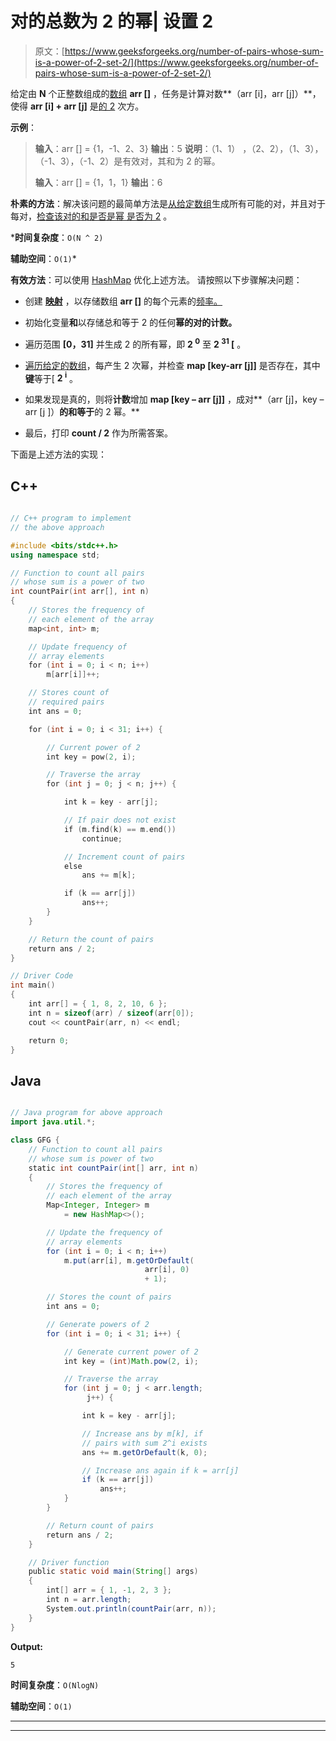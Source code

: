 # 对的总数为 2 的幂| 设置 2

> 原文：[https://www.geeksforgeeks.org/number-of-pairs-whose-sum-is-a-power-of-2-set-2/](https://www.geeksforgeeks.org/number-of-pairs-whose-sum-is-a-power-of-2-set-2/)

给定由 **N** 个正整数组成的[数组](https://www.geeksforgeeks.org/array-data-structure/) **arr []** ，任务是计算对数**（arr [i]，arr [j]）**，使得 **arr [i] + arr [j]** 是[的 2](https://www.geeksforgeeks.org/program-to-find-whether-a-no-is-power-of-two/) 次方。

**示例**：

> **输入**：arr [] = {1，-1、2、3}
> **输出**：5
> **说明**：（1、1） ，（2、2），（1、3），（-1、3），（-1、2）是有效对，其和为 2 的幂。
> 
> **输入**：arr [] = {1，1，1}
> **输出**：6

**朴素的方法**：解决该问题的最简单方法是[从给定数组](https://www.geeksforgeeks.org/find-all-pairs-possible-from-the-given-array/)生成所有可能的对，并且对于每对，[检查该对的和是否是幂 是否为 2](https://www.geeksforgeeks.org/program-to-find-whether-a-no-is-power-of-two/) 。

***时间复杂度**：`O(N ^ 2)`

**辅助空间**：`O(1)`*

**有效方法**：可以使用 [HashMap](http://www.geeksforgeeks.org/java-util-hashmap-in-java/) 优化上述方法。 请按照以下步骤解决问题：

*   创建 [**映射**](http://www.geeksforgeeks.org/map-associative-containers-the-c-standard-template-library-stl/) ，以存储数组 **arr []** 的每个元素的[频率。](https://www.geeksforgeeks.org/counting-frequencies-of-array-elements/)

*   初始化变量**和**以存储总和等于 2 的任何**幂的对的计数。**

*   遍历范围 **[0，31]** 并生成 2 的所有幂，即 **2 <sup>0</sup>** 至 **2 <sup>31</sup> [** 。

*   [遍历给定的数组](https://www.geeksforgeeks.org/c-program-to-traverse-an-array/)，每产生 2 次幂，并检查 **map [key-arr [j]]** 是否存在，其中**键**等于[ **2 <sup>i</sup>** 。

*   如果发现是真的，则将**计数**增加 **map [key – arr [j]]** ，成对**（arr [j]，key – arr [j ]）**的和等于**的 2 幂。**

*   最后，打印 **count / 2** 作为所需答案。

下面是上述方法的实现：

## C++

```cpp

// C++ program to implement 
// the above approach 

#include <bits/stdc++.h> 
using namespace std; 

// Function to count all pairs 
// whose sum is a power of two 
int countPair(int arr[], int n) 
{ 
    // Stores the frequency of 
    // each element of the array 
    map<int, int> m; 

    // Update frequency of 
    // array elements 
    for (int i = 0; i < n; i++) 
        m[arr[i]]++; 

    // Stores count of 
    // required pairs 
    int ans = 0; 

    for (int i = 0; i < 31; i++) { 

        // Current power of 2 
        int key = pow(2, i); 

        // Traverse the array 
        for (int j = 0; j < n; j++) { 

            int k = key - arr[j]; 

            // If pair does not exist 
            if (m.find(k) == m.end()) 
                continue; 

            // Increment count of pairs 
            else
                ans += m[k]; 

            if (k == arr[j]) 
                ans++; 
        } 
    } 

    // Return the count of pairs 
    return ans / 2; 
} 

// Driver Code 
int main() 
{ 
    int arr[] = { 1, 8, 2, 10, 6 }; 
    int n = sizeof(arr) / sizeof(arr[0]); 
    cout << countPair(arr, n) << endl; 

    return 0; 
}

```

## Java

```java

// Java program for above approach 
import java.util.*; 

class GFG { 
    // Function to count all pairs 
    // whose sum is power of two 
    static int countPair(int[] arr, int n) 
    { 
        // Stores the frequency of 
        // each element of the array 
        Map<Integer, Integer> m 
            = new HashMap<>(); 

        // Update the frequency of 
        // array elements 
        for (int i = 0; i < n; i++) 
            m.put(arr[i], m.getOrDefault( 
                              arr[i], 0) 
                              + 1); 

        // Stores the count of pairs 
        int ans = 0; 

        // Generate powers of 2 
        for (int i = 0; i < 31; i++) { 

            // Generate current power of 2 
            int key = (int)Math.pow(2, i); 

            // Traverse the array 
            for (int j = 0; j < arr.length; 
                 j++) { 

                int k = key - arr[j]; 

                // Increase ans by m[k], if 
                // pairs with sum 2^i exists 
                ans += m.getOrDefault(k, 0); 

                // Increase ans again if k = arr[j] 
                if (k == arr[j]) 
                    ans++; 
            } 
        } 

        // Return count of pairs 
        return ans / 2; 
    } 

    // Driver function 
    public static void main(String[] args) 
    { 
        int[] arr = { 1, -1, 2, 3 }; 
        int n = arr.length; 
        System.out.println(countPair(arr, n)); 
    } 
}

```

**Output:**

```
5

```

**时间复杂度**：`O(NlogN)`

**辅助空间**：`O(1)`



* * *

* * *



